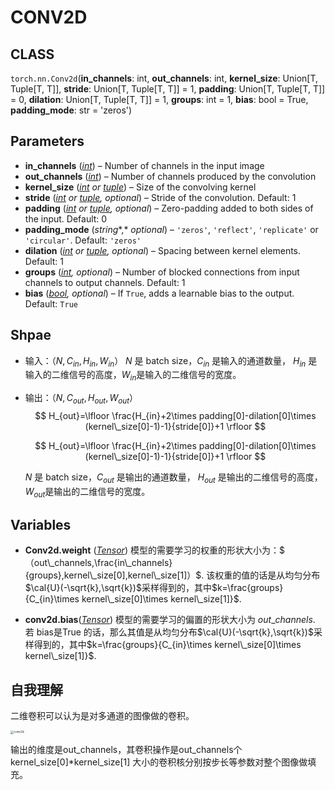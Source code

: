 <script src="https://cdn.mathjax.org/mathjax/latest/MathJax.js?config=TeX-AMS-MML_HTMLorMML" type="text/javascript"></script>
<script type="text/x-mathjax-config">
  MathJax.Hub.Config({
    tex2jax: {
      skipTags: ['script', 'noscript', 'style', 'textarea', 'pre'],
      inlineMath: [['$','$']]
    }
  });
</script>

# CONV2D

## CLASS

`torch.nn.Conv2d`(**in_channels**: int, **out_channels**: int, **kernel_size**: Union[T, Tuple[T, T]], **stride**: Union[T, Tuple[T, T]] = 1, **padding**: Union[T, Tuple[T, T]] = 0, **dilation**: Union[T, Tuple[T, T]] = 1, **groups**: int = 1, **bias**: bool = True, **padding_mode**: str = 'zeros')

## Parameters

- **in_channels** ([*int*](https://docs.python.org/3/library/functions.html#int)) – Number of channels in the input image
- **out_channels** ([*int*](https://docs.python.org/3/library/functions.html#int)) – Number of channels produced by the convolution
- **kernel_size** ([*int*](https://docs.python.org/3/library/functions.html#int) *or* [*tuple*](https://docs.python.org/3/library/stdtypes.html#tuple)) – Size of the convolving kernel
- **stride** ([*int*](https://docs.python.org/3/library/functions.html#int) *or* [*tuple*](https://docs.python.org/3/library/stdtypes.html#tuple)*,* *optional*) – Stride of the convolution. Default: 1
- **padding** ([*int*](https://docs.python.org/3/library/functions.html#int) *or* [*tuple*](https://docs.python.org/3/library/stdtypes.html#tuple)*,* *optional*) – Zero-padding added to both sides of the input. Default: 0
- **padding_mode** (*string**,* *optional*) – `'zeros'`, `'reflect'`, `'replicate'` or `'circular'`. Default: `'zeros'`
- **dilation** ([*int*](https://docs.python.org/3/library/functions.html#int) *or* [*tuple*](https://docs.python.org/3/library/stdtypes.html#tuple)*,* *optional*) – Spacing between kernel elements. Default: 1
- **groups** ([*int*](https://docs.python.org/3/library/functions.html#int)*,* *optional*) – Number of blocked connections from input channels to output channels. Default: 1
- **bias** ([*bool*](https://docs.python.org/3/library/functions.html#bool)*,* *optional*) – If `True`, adds a learnable bias to the output. Default: `True`

## Shpae

- 输入：$（N,C_{in},H_{in},W_{in}）$      $N$ 是 batch size，$C_{in}$ 是输入的通道数量， $H_{in}$  是输入的二维信号的高度，$W_{in}$是输入的二维信号的宽度。  

- 输出：$（N,C_{out},H_{out},W_{out}）$      
  $$
  H_{out}=\lfloor  \frac{H_{in}+2\times padding[0]-dilation[0]\times (kernel\_size[0]-1)-1}{stride[0]}+1   \rfloor 
  $$
  
  $$
  H_{out}=\lfloor  \frac{H_{in}+2\times padding[0]-dilation[0]\times (kernel\_size[0]-1)-1}{stride[0]}+1   \rfloor 
  $$
  
  $N$ 是 batch size，$C_{out}$ 是输出的通道数量， $H_{out}$  是输出的二维信号的高度，$W_{out}$是输出的二维信号的宽度。  

## Variables

- **Conv2d.weight** ([*Tensor*](https://pytorch.org/docs/stable/tensors.html#torch.Tensor))  模型的需要学习的权重的形状大小为：$（out\_channels,\frac{in\_channels}{groups},kernel\_size[0],kernel\_size[1]）$. 该权重的值的话是从均匀分布$\cal{U}(-\sqrt{k},\sqrt{k})$采样得到的，其中$k=\frac{groups}{C_{in}\times kernel\_size[0]\times kernel\_size[1]}$.

- **conv2d.bias**([*Tensor*](https://pytorch.org/docs/stable/tensors.html#torch.Tensor)) 模型的需要学习的偏置的形状大小为 $out\_channels$. 若 bias是True 的话，那么其值是从均匀分布$\cal{U}(-\sqrt{k},\sqrt{k})$采样得到的，其中$k=\frac{groups}{C_{in}\times kernel\_size[0]\times kernel\_size[1]}$.

## 自我理解

二维卷积可以认为是对多通道的图像做的卷积。

<img src="conv2d.jpg" alt="conv2d" style="zoom:33%;" />

输出的维度是out\_channels，其卷积操作是out\_channels个 kernel\_size[0]*kernel\_size[1] 大小的卷积核分别按步长等参数对整个图像做填充。
